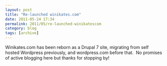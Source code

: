```yaml
---
layout: post
title: "Re-launched winikates.com"
date: 2011-05-24 17:34
permalink: 2011/05/re-launched-winikatescom
category: blog
tags: [archive]
---
```

<p>Winikates.com has been reborn as a Drupal 7 site, migrating from self hosted Wordpress previously, and wordpress.com before that. &nbsp;No promises of active blogging here but thanks for stopping by!</p>